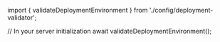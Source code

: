 import { validateDeploymentEnvironment } from './config/deployment-validator';

// In your server initialization
await validateDeploymentEnvironment();